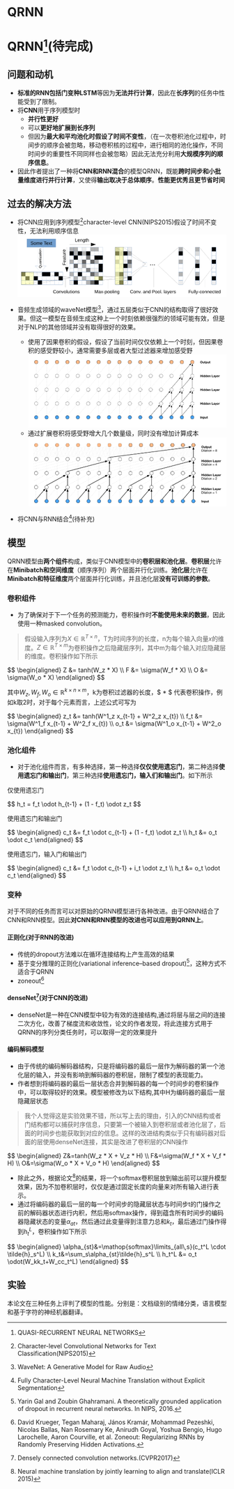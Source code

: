 # QRNN

# QRNN[^1](待完成)
## 问题和动机
* **标准的RNN包括门变种LSTM**等因为**无法并行计算**，因此在**长序列**的任务中性能受到了限制。
* 将**CNN**用于序列模型时
  * **并行性更好**
  * 可以**更好地扩展到长序列**
  * 但因为**最大和平均池化时假设了时间不变性**，（在一次卷积池化过程中，时间步的顺序会被忽略，移动卷积核的过程中，进行相同的池化操作，不同时间步的重要性不同同样也会被忽略）因此无法充分利用**大规模序列的顺序信息**。
* 因此作者提出了一种将**CNN和RNN混合**的模型QRNN，既能**跨时间步和小批量维度进行并行计算**，又使得**输出取决于总体顺序**。**性能更优秀且更节省时间**

## 过去的解决方法
* 将CNN应用到序列模型[^6]character-level CNN(NIPS2015)假设了时间不变性，无法利用顺序信息
![character-levelCNN模型](/QRNN/character-levelCNN.png "该模型主要通过多个卷积层和池化层堆叠，沿时间步对序列进行卷积和池化来实现序列信息的捕获")

* 音频生成领域的waveNet模型[^7]，通过五层类似于CNN的结构取得了很好效果。但这一模型在音频生成这种上一个时刻依赖很强烈的领域可能有效，但是对于NLP的其他领域并没有取得很好的效果。
    * 使用了因果卷积的假设，假设了当前时间仅仅依赖上一个时刻，但因果卷积的感受野较小，通常需要多层或者大型过滤器来增加感受野
    ![因果卷积](/QRNN/causalCNN.png "因果卷积的模型图如上所示，因果卷积的感受野较小")
    * 通过扩展卷积将感受野增大几个数量级，同时没有增加计算成本
    ![扩展卷积](/QRNN/dilatedCNN.png "扩展卷积的模型图如上所示，通过简单的方式增大了CNN的感受野")

* 将CNN与RNN结合[^8](待补充)

## 模型
QRNN模型由**两个组件**构成，类似于CNN模型中的**卷积层和池化层**。**卷积层**允许在**Minibatch和空间维度**（顺序序列）两个层面并行化训练。**池化层**允许在**Minibatch和特征维度**两个层面并行化训练，并且池化层**没有可训练的参数**。
### 卷积组件
* 为了确保对于下一个任务的预测能力，卷积操作时**不能使用未来的数据**，因此使用一种masked convolution。

> 假设输入序列为$X \in \mathbb{R}^{T \times n}$，T为时间序列的长度，n为每个输入向量$x$的维度。$Z \in \mathbb{R}^{T \times m}$为卷积操作之后隐藏层序列，其中m为每个输入对应隐藏层的维度。卷积操作如下所示
<div>
$$
\begin{aligned}
    Z &= tanh(W_z * X) 
    \\
    F &= \sigma(W_f * X) 
    \\
    O &= \sigma(W_o * X)
\end{aligned}
$$
</div>

其中$W_z,W_f,W_o \in \mathbb{R}^{k \times n \times m}$，k为卷积过滤器的长度，$ * $ 代表卷积操作，例如k取2时，对于每个元素而言，上述公式可写为

<div>
$$
\begin{aligned}
    z_t &= tanh(W^1_z x_{t-1} + W^2_z x_{t}) 
    \\
    f_t &= \sigma(W^1_f x_{t-1} + W^2_f x_{t}) 
    \\
    o_t &= \sigma(W^1_o x_{t-1} + W^2_o x_{t})
\end{aligned} 
$$
</div>

### 池化组件
* 对于池化组件而言，有多种选择，第一种选择**仅仅使用遗忘门**，第二种选择**使用遗忘门和输出门**，第三种选择**使用遗忘门，输入们和输出门**。如下所示

仅使用遗忘门
<div>
$$
h_t = f_t \odot h_{t-1} + (1 - f_t) \odot z_t 
$$
</div>

使用遗忘门和输出门
<div>
$$
\begin{aligned}
    c_t &= f_t \odot c_{t-1} + (1 - f_t) \odot z_t 
    \\
    h_t &= o_t \odot c_t 
\end{aligned}
$$
</div> 

使用遗忘门，输入门和输出门
<div>
$$
\begin{aligned}
    c_t &= f_t \odot c_{t-1} + i_t \odot z_t 
    \\
    h_t &= o_t \odot c_t 
\end{aligned}
$$
</div>   

### 变种
对于不同的任务而言可以对原始的QRNN模型进行各种改进。由于QRNN结合了CNN和RNN模型。因此**对CNN和RNN模型的改进也可以应用到QRNN上**。
#### 正则化(对于RNN的改进)
* 传统的dropout方法难以在循环连接结构上产生高效的结果
* 基于变分推理的正则化(variational inference–based dropout)[^2]，这种方式不适合于QRNN
* zoneout[^3]

#### denseNet[^4](对于CNN的改进)
* denseNet是一种在CNN模型中较为有效的连接结构,通过将层与层之间的连接二次方化，改善了梯度流和收敛性，论文的作者发现，将此连接方式用于QRNN的序列分类任务时，可以取得一定的效果提升

#### 编码解码模型
* 由于传统的编码解码器结构，只是将编码器的最后一层作为解码器的第一个池化层的输入，并没有影响到解码器的卷积层，限制了模型的表现能力。
* 作者想到将编码器的最后一层状态合并到解码器的每一个时间步的卷积操作中，可以取得较好的效果。模型被修改为以下结构,其中H为编码器的最后一层隐藏层状态
> 我个人觉得这是实验效果不错，所以写上去的理由，引入的CNN结构或者门结构都可以捕获时序信息，只要第一个被输入到卷积层或者池化层了，后面的时间步也能获取到对应的信息。这样的改进结构类似于只有编码器对后面的层使用denseNet连接，其实是改进了卷积层的CNN操作
<div>
$$
\begin{aligned}
    Z&=tanh(W_z * X + V_z * H)
    \\
    F&=\sigma(W_f * X + V_f * H)
    \\
    O&=\sigma(W_o * X + V_o * H)
\end{aligned}
$$
</div>

* 除此之外，根据论文[^5]的结果，将一个softmax卷积层放到输出前可以提升模型效果，因为不加卷积层时，仅仅是通过固定长度的向量来对所有输入进行表示。
* 通过将编码器的最后一层的每一个时间步的隐藏层状态与时间步t的门操作之前的解码器状态进行内积，然后用softmax操作，得到蕴含所有时间步的编码器隐藏状态的变量$\alpha_{at}$，然后通过此变量得到注意力总和$k_t$，最后通过门操作得到$h_t^L$，卷积操作如下所示
<div>
$$
\begin{aligned}
    \alpha_{st}&=\mathop{softmax}\limits_{all\,s}(c_t^L \cdot \tilde{h}_s^L) 
    \\
    k_t&=\sum_s\alpha_{st}\tilde{h}_s^L 
    \\
    h_t^L &= o_t \odot(W_kk_t+W_cc_t^L)
\end{aligned}
$$
</div>

## 实验
本论文在三种任务上评判了模型的性能。分别是：文档级别的情绪分类，语言模型和基于字符的神经机器翻译。





[^1]:QUASI-RECURRENT NEURAL NETWORKS
[^2]:Yarin Gal and Zoubin Ghahramani. A theoretically grounded application of dropout in recurrent neural networks. In NIPS, 2016.
[^3]:David Krueger, Tegan Maharaj, János Kramár, Mohammad Pezeshki, Nicolas Ballas, Nan Rosemary Ke, Anirudh Goyal, Yoshua Bengio, Hugo Larochelle, Aaron Courville, et al. Zoneout: Regularizing RNNs by Randomly Preserving Hidden Activations. 
[^4]:Densely connected convolution networks.(CVPR2017)
[^5]:Neural machine translation by jointly learning to align and translate(ICLR 2015)
[^6]:Character-level Convolutional Networks for Text Classification(NIPS2015)
[^7]:WaveNet: A Generative Model for Raw Audio
[^8]:Fully Character-Level Neural Machine Translation without Explicit Segmentation


